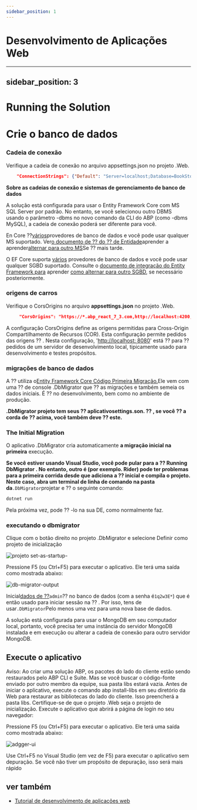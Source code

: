 ```yaml
---
sidebar_position: 1
---
```


# Desenvolvimento de Aplicações Web

---
sidebar_position: 3
---

# Running the Solution

# Crie o banco de dados
### Cadeia de conexão
Verifique a cadeia de conexão no arquivo appsettings.json no projeto .Web.
```json
    "ConnectionStrings": {"Default": "Server=localhost;Database=BookStore;Trusted_Connection=True"}
```
**Sobre as cadeias de conexão e sistemas de gerenciamento de banco de dados**

A solução está configurada para usar o Entity Framework Core com MS SQL Server por padrão. No entanto, se você selecionou outro DBMS usando o parâmetro -dbms no novo comando da CLI do ABP (como -dbms MySQL), a cadeia de conexão poderá ser diferente para você.

En Core ⁇[vários](https://learn.microsoft.com/en-us/ef/core/providers/ "")provedores de banco de dados e você pode usar qualquer MS suportado. Ver[o documento de ⁇  do ⁇  de Entidade](https://docs.abp.io/en/abp/latest/Entity-Framework-Core "")aprender a aprender[alternar para outro MS](https://docs.abp.io/en/abp/latest/Entity-Framework-Core-Other-DBMS "")Se ⁇  mais tarde.

O EF Core suporta [vários](https://learn.microsoft.com/en-us/ef/core/providers/ "") provedores de banco de dados e você pode usar qualquer SGBD suportado. Consulte o [documento de integração do Entity Framework 
para](https://docs.abp.io/en/abp/latest/Entity-Framework-Core "") aprender [como alternar para outro SGBD](https://docs.abp.io/en/abp/latest/Entity-Framework-Core-Other-DBMS ""), se necessário posteriormente.

### origens de carros
Verifique o CorsOrigins no arquivo **appsettings.json** no projeto .Web.
```json
     "CorsOrigins": "https://*.abp_react_7_3.com,http://localhost:4200,http://localhost:8080",
```
A configuração CorsOrigins define as origens permitidas para Cross-Origin Compartilhamento de Recursos (COR). Esta configuração permite pedidos das origens ⁇ . Nesta configuração, '[http://localhost: 8080](http://localhost:8080 "")' está ⁇  para ⁇  pedidos de um servidor de desenvolvimento local, tipicamente usado para desenvolvimento e testes propósitos.

### migrações de banco de dados
A ⁇  utiliza o[Entity Framework Core Código Primeira Migração.](https://learn.microsoft.com/en-us/ef/core/managing-schemas/migrations/?tabs=dotnet-core-cli "")Ele vem com uma ⁇  de console .DbMigrator que ⁇  as migrações e também semeia os dados iniciais. É ⁇  no desenvolvimento, bem como no ambiente de produção.

**.DbMigrator projeto tem seus ⁇  aplicativosettings.son. ⁇ , se você ⁇  a corda de ⁇  acima, você também deve ⁇  este.**
### The Initial Migration
O aplicativo .DbMigrator cria automaticamente **a migração inicial na primeira** execução.

**Se você estiver usando Visual Studio, você pode pular para a ⁇  Running DbMigrator . No entanto, outro é (por exemplo. Rider) pode ter problemas para a primeira corrida desde que adiciona a ⁇  inicial e compila o projeto. Neste caso, abra um terminal de linha de comando na pasta da**`.DbMigrator`projetar e ⁇  o seguinte comando:
```bash
dotnet run
```
Pela próxima vez, pode ⁇ -lo na sua DE, como normalmente faz.

### executando o dbmigrator

Clique com o botão direito no projeto .DbMigrator e selecione Definir como projeto de inicialização

![projeto set-as-startup-](https://raaghustorageaccount.blob.core.windows.net/raaghu-docs/set-as-startup-project.png)

Pressione F5 (ou Ctrl+F5) para executar o aplicativo. Ele terá uma saída como mostrada abaixo:

![db-migrator-output](https://raaghustorageaccount.blob.core.windows.net/raaghu-docs/db-migrator-output.png)

Inicial[dados de ⁇](Data-Seeding.md "")`admin`⁇  no banco de dados (com a senha é`1q2w3E*`) que é então usado para iniciar sessão na ⁇ . Por isso, tens de usar`.DbMigrator`Pelo menos uma vez para uma nova base de dados.

A solução está configurada para usar o MongoDB em seu computador local, portanto, você precisa ter uma instância do servidor MongoDB instalada e em execução ou alterar a cadeia de conexão para outro servidor MongoDB.

## Execute o aplicativo

Aviso: Ao criar uma solução ABP, os pacotes do lado do cliente estão sendo restaurados pelo ABP CLI e Suite. Mas se você buscar o código-fonte enviado por outro membro da equipe, sua pasta libs estará vazia. Antes de iniciar o aplicativo, execute o comando abp install-libs em seu diretório da Web para restaurar as bibliotecas do lado do cliente. Isso preencherá a pasta libs. Certifique-se de que o projeto .Web seja o projeto de inicialização. Execute o aplicativo que abrirá a página de login no seu navegador:

Pressione F5 (ou Ctrl+F5) para executar o aplicativo. Ele terá uma saída como mostrada abaixo:

![adgger-ui](https://raaghustorageaccount.blob.core.windows.net/raaghu-docs/swagger-ui.png)


Use Ctrl+F5 no Visual Studio (em vez de F5) para executar o aplicativo sem depuração. Se você não tiver um propósito de depuração, isso será mais rápido
## ver também

- [Tutorial de desenvolvimento de aplicações web](Tutorials/Creating-The-Server-Side.md "")

